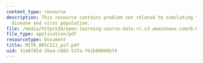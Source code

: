 ```yaml
---
content_type: resource
description: This resource contains problem set related to simulating the spread of
  disease and virus population.
file: /media/https%3A/open-learning-course-data-rc.s3.amazonaws.com/6-00sc-introduction-to-computer-science-and-programming-spring-2011/3148f85435eac0d2537af61b908905f4_MIT6_00SCS11_ps7.pdf
file_type: application/pdf
resourcetype: Document
title: MIT6_00SCS11_ps7.pdf
uid: 3148f854-35ea-c0d2-537a-f61b908905f4
---
```

